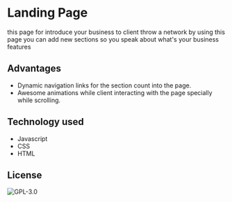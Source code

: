 # Landing Page 

this page for introduce your business to client throw a network by using this page 
you can add new sections so you speak about what's your business features 

## Advantages 

+ Dynamic navigation links for the section count into the page.  
+ Awesome animations while client interacting with the page specially while scrolling.

## Technology used 

+ Javascript 
+ CSS 
+ HTML

## License 

![GPL-3.0]("https://opensource.org/licenses/GPL-3.0")